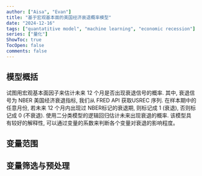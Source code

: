 ```yaml
---
author: ["Aisa", "Evan"]
title: "基于宏观基本面的美国经济衰退概率模型"
date: "2024-12-16"
tags: ["quantatitive model", "machine learning", "economic recession"]
series: ["量化"]
ShowToc: true
TocOpen: false
comments: false
---
```


## 模型概括

试图用宏观基本面因子来估计未来 12 个月是否出现衰退信号的概率. 其中, 衰退信号为 NBER 美国经济衰退指标, 我们从 FRED API 获取USREC 序列. 在样本期中的任意月份, 若未来 12 个月内出现过 NBER标记的衰退期, 则标记成 1 (衰退), 否则标记成 0 (不衰退). 使用二分类模型的逻辑回归估计未来出现衰退的概率. 该模型具有较好的解释性, 可以通过变量的系数来判断各个变量对衰退的影响程度。

## 变量范围

## 变量筛选与预处理

